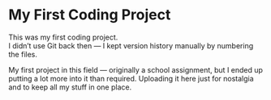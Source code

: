 # My First Coding Project

This was my first coding project.  
I didn’t use Git back then — I kept version history manually by numbering the files.

My first project in this field — originally a school assignment, but I ended up putting a lot more into it than required. Uploading it here just for nostalgia and to keep all my stuff in one place.